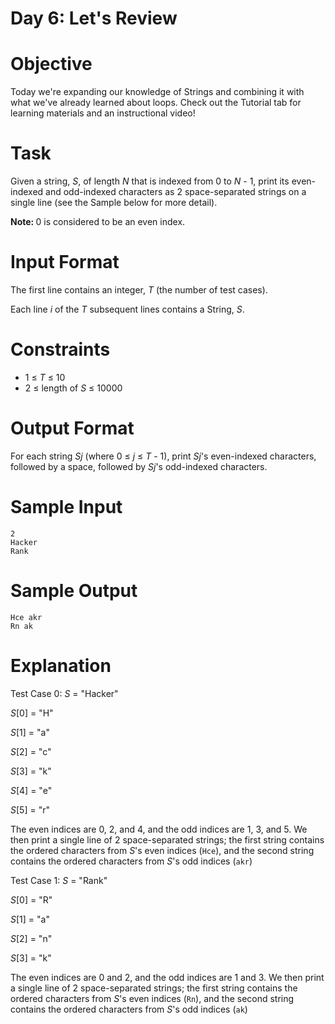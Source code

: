 # Day 6: Let's Review

# Objective
<p>Today we're expanding our knowledge of Strings and combining it with what we've already learned about loops. Check out the Tutorial tab for learning materials and an instructional video!</p>

# Task
<p>Given a string, <i>S</i>, of length <i>N</i> that is indexed from 0 to <i>N</i> - 1, print its even-indexed and odd-indexed characters as 2 space-separated strings on a single line (see the Sample below for more detail).</p>
<p><strong>Note: </strong>0 is considered to be an even index.</p>

# Input Format
<p>
The first line contains an integer, <i>T</i> (the number of test cases).
</p>
<p>
Each line <i>i</i> of the <i>T</i> subsequent lines contains a String, <i>S</i>.
</p>

# Constraints
<ul>
<li>
1 ≤ <i>T</i> ≤ 10
</li>
<li>
2 ≤ length of <i>S</i> ≤ 10000
</li>
</ul>

# Output Format
<p>
For each string <i>Sj</i> (where 0 ≤ <i>j</i> ≤ <i>T</i> - 1), print <i>Sj</i>'s even-indexed characters, followed by a space, followed by <i>Sj</i>'s odd-indexed characters.
</p>

# Sample Input

~~~~
2
Hacker
Rank
~~~~

# Sample Output

~~~~
Hce akr
Rn ak
~~~~

# Explanation
<p>
Test Case 0: <i>S</i> = "Hacker"
</p>
<p>
<i>S</i>[0] = "H"
</p>
<p>
<i>S</i>[1] = "a"
</p>
<p>
<i>S</i>[2] = "c"
</p>
<p>
<i>S</i>[3] = "k"
</p>
<p>
<i>S</i>[4] = "e"
</p>
<p>
<i>S</i>[5] = "r"
</p>
<p>
The even indices are 0, 2, and 4, and the odd indices are 1, 3, and 5. We then print a single line of 2 space-separated strings; the first string contains the ordered characters from <i>S</i>'s even indices (<code>Hce</code>), and the second string contains the ordered characters from <i>S</i>'s odd indices (<code>akr</code>)
</p>
<p>
Test Case 1: <i>S</i> = "Rank"
</p>
<p>
<i>S</i>[0] = "R"
</p>
<p>
<i>S</i>[1] = "a"
</p>
<p>
<i>S</i>[2] = "n"
</p>
<p>
<i>S</i>[3] = "k"
</p>
<p>
The even indices are 0 and 2, and the odd indices are 1 and 3. We then print a single line of 2 space-separated strings; the first string contains the ordered characters from <i>S</i>'s even indices (<code>Rn</code>), and the second string contains the ordered characters from <i>S</i>'s odd indices (<code>ak</code>)
</p>